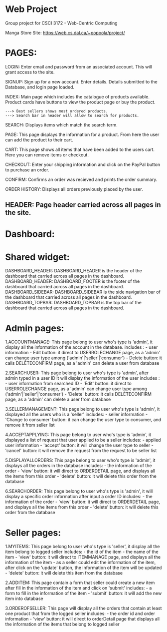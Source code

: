 # Web Project

Group project for CSCI 3172 - Web-Centric Computing

Manga Store Site: https://web.cs.dal.ca/~popoola/project/

# PAGES: 

LOGIN: Enter email and password from an associated account. This will grant access to the site.

SIGNUP: Sign up for a new account. Enter details. Details submitted to the Database, and login page loaded.

INDEX: Main page which includes the catalogue of products available. Product cards have buttons to view the product page or buy the product.

    ---> Best sellers shows most ordered products.
    ---> Search bar in header will allow to search for products.

SEARCH: Displays items which match the search term.

PAGE: This page displays the information for a product. From here the user can add the product to their cart.

CART: This page shows all items that have been added to the users cart. Here you can remove items or checkout.

CHECKOUT: Enter your shipping information and click on the PayPal button to purchase an order.

CONFIRM: Confirms an order was recieved and prints the order summary.

ORDER HISTORY: Displays all orders previously placed by the user.

HEADER: Page header carried across all pages in the site.
--------

# Dashboard: 
   # Shared widget:
   DASHBOARD_HEADER: DASHBOARD_HEADER is the header of the dashboard that carried across all pages in the dashboard.
   DASHBOARD_HEADER: DASHBOARD_FOOTER is the footer of the dashboard that carried across all pages in the dashboard.
   DASHBOARD_SIDEBAR: DASHBOARD_SIDEBAR is the side navigation bar of the dashboard that carried across all pages in the dashboard.
   DASHBOARD_TOPBAR: DASHBOARD_TOPBAR is the top bar of the dashboard that carried across all pages in the dashboard.

   # Admin pages:
   1.ACCOUNTMANAGE: This page belong to user who's type is 'admin', it display all the information of the account in the database.
            includes : 
                - user information
                - Edit button: it direct to USERROLECHANGE page, as a 'admin' can change user type among ('admin'|'seller'|'consumer')
                - Delete button: it calls DELETECONFIRM page, as a 'admin' can delete a user from database
                
   2.SEARCHUSER: This page belong to user who's type is 'admin', after admin typed in a user ID it will display the information of the user
            includes : 
                - user information from searched ID
                - 'Edit' button: it direct to USERROLECHANGE page, as a 'admin' can change user type among ('admin'|'seller'|'consumer')
                - 'Delete' button: it calls DELETECONFIRM page, as a 'admin' can delete a user from database
                
   3.SELLERMANAGEMENT: This page belong to user who's type is 'admin', it displayed all the users who is a 'seller'
            includes:
                - seller information
                - 'Change to consumer' button: it can change the user type to consumer, and remove it from seller list
                
   4.ACCEPTAPPLYING: This page belong to user who's type is 'admin', it displayed a list of request that user applied to be a seller
            includes:
                - applied user information
                - 'accept' button: it will change the user type to seller
                - 'cancel' button: it will remove the request from the request to be seller list
                
   5.DISPLAYALLORDERS: This page belong to user who's type is 'admin', it displays all the orders in the database
            includes:
                - the information of the order
                - 'view' button: it will direct to ORDERDETAIL page, and displays all the items from this order
                - 'delete' button: it will delete this order from the database
   
   6.SEARCHORDER: This page belong to user who's type is 'admin', it will display a specific order information after input a order ID
            includes:
                - the information of the order
                - 'view' button: it will direct to ORDERDETAIL page, and displays all the items from this order
                - 'delete' button: it will delete this order from the database
                
                
                
   # Seller pages:
   1.MYITEMS: This page belong to user who's type is 'seller', it display all the item belong to logged seller
            includes:
                - the id of the item
                - the name of the item
                - 'view' button: it will direct to ITEMMANAGE page, and displays all the information of the item
                        - as a seller could edit the information of the item, after click on the 'update' button, the information of the item will be updated
                - 'delete' button: it will delete this item from the database
                
                
   2.ADDITEM: This page contain a form that seller could create a new item after fill in the information of the item and click on 'submit'
               includes:
                   - a form to fill in the information of the item
                   - 'submit' button: it will add the new item into database
   
   3.ORDEROFSELLER: This page will display all the orders that contain at least one product that from the logged seller
                  includes:
                      - the order id and order information
                      - 'view' button: it will direct to orderDetail page that displays all the information of the items that belong to logged seller
   

   
            

        






